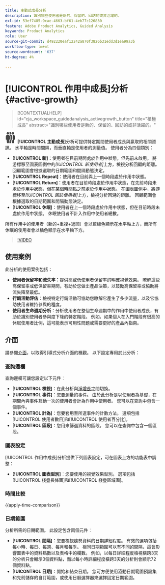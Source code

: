```yaml
---
title: 主動式成長分析
description: 識別哪些使用者是新的、保留的、回訪的或非活躍的。
exl-id: 53ef7485-9cae-4663-bf61-4eb77c126830
feature: Adobe Product Analytics, Guided Analysis
keywords: Product Analytics
role: User
source-git-commit: d492220eaf12242a870f3826b31edd3d1ea99a3b
workflow-type: tm+mt
source-wordcount: '637'
ht-degree: 4%

---
```


# [!UICONTROL 作用中成長]分析 {#active-growth}

<!-- markdownlint-disable MD034 -->

>[!CONTEXTUALHELP]
>id="cja_workspace_guidedanalysis_activegrowth_button"
>title="積極成長"
>abstract="識別哪些使用者是新的、保留的、回訪的或非活躍的。"

<!-- markdownlint-enable MD034 -->


![PeopleGroup](/help/assets/icons/PeopleGroup.svg) **[!UICONTROL 主動成長]**&#x200B;分析可提供特定期間使用者成長與贏取的相關資訊。 水平軸是時間間隔，而垂直軸是使用者的測量值。 使用者分為四個類別：

* **[!UICONTROL 新]**：使用者在目前期間處於作用中狀態，但先前未啟用。 將游標移至圖表圖例中的&#x200B;_[!UICONTROL 新使用者]_&#x200B;上方，檢視分析回顧的距離。 回顧範圍會根據選取的日期範圍和間隔動態決定。
* **[!UICONTROL Repeat]**：使用者在目前與上一個時段處於作用中狀態。
* **[!UICONTROL Return]**：使用者在目前時段處於作用中狀態，在先前時段未處於作用中狀態，但在某個時間點之前處於作用中狀態。 在圖表圖例中，將游標移至&#x200B;_[!UICONTROL 回訪使用者]_&#x200B;上方，檢視分析回溯的距離。 回顧範圍會根據選取的日期範圍和間隔動態決定。
* **[!UICONTROL 休眠]**：使用者在上一個時段處於作用中狀態，但在目前時段未處於作用中狀態。 休眠使用者不計入作用中使用者總數。

所有作用中的使用者（新的+重複+返回）會以藍綠色顯示在水平軸上方，而所有休眠的使用者會以橘色顯示在水平軸下方。


>[!VIDEO](https://video.tv.adobe.com/v/3421667/?learn=on)

## 使用案例

此分析的使用案例包括：

* **使用者保留率和流失率：**&#x200B;提供高或低使用者保留率的明確視覺效果。 瞭解這些高保留率或低保留率期間，有助於您做出產品決策，以鼓勵高保留率或協助將流失降至最低。
* **行銷活動評估**：檢視特定行銷活動可協助您瞭解它產生了多少流量，以及它協助使用者維持參與的程度。
* **使用者生命週期分析**：分析使用者在整個生命週期中的作用中使用者成長，有助於識別使用者參與度下降的特定階段。 例如，如果個人在入門階段有很高的休眠使用者比例，這可能表示可用性問題或需要更好的產品內指南。

## 介面

請參閱[介面](../overview.md#interface)，以取得引導式分析介面的概觀。 以下設定專用於此分析：

### 查詢邊欄

查詢邊欄可讓您設定以下元件：

* **[!UICONTROL 檢視]**：在此分析與[淨增長](net-growth.md)之間切換。
* **[!UICONTROL 事件]**：您要測量的事件。 由於此分析是以使用者為基礎，在期間內與事件互動一次的使用者會計為作用中使用者。 您可以在查詢中包含一個事件。
* **[!UICONTROL 計為]**：您要套用至所選事件的計數方法。 選項包括[!UICONTROL 使用者數目]和[!UICONTROL 使用者百分比]。
* **[!UICONTROL 區段]**：您用來篩選資料的區段。 您可以在查詢中包含一個區段。

### 圖表設定

[!UICONTROL 作用中成長]分析提供下列圖表設定，可在圖表上方的功能表中調整：

* **[!UICONTROL 圖表型別]**：您要使用的視覺效果型別。 選項包括[!UICONTROL 棧疊長條圖]和[!UICONTROL 棧疊區域圖]。

### 時間比較

{{apply-time-comparison}}

### 日期範圍

分析所需的日期範圍。 此設定包含兩個元件：

* **[!UICONTROL 間隔]**：您要檢視趨勢資料的日期詳細程度。 有效的選項包括每小時、每日、每週、每月和每季。 相同日期範圍可以有不同的間隔，這會影響圖表中的資料點數以及表格中的欄數。 例如，以每日詳細程度檢視橫跨3天的分析只會顯示3個資料點，而以每小時詳細程度橫跨3天的分析則會顯示72個資料點。
* **[!UICONTROL 日期]**：開始和結束日期。 您可方便使用滾動日期範圍預設集和先前儲存的自訂範圍，或使用日曆選擇器來選擇固定日期範圍。

<!--
## Example

See below for an example of the analysis.

![Active time compare](../assets/active-growth-compare.png)

-->
